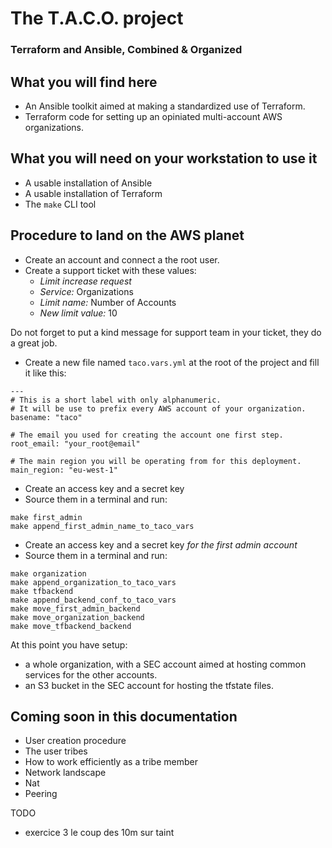 # The T.A.C.O. project
### Terraform and Ansible, Combined & Organized

## What you will find here

* An Ansible toolkit aimed at making a standardized use of Terraform.
* Terraform code for setting up an opiniated multi-account AWS organizations.

## What you will need on your workstation to use it

* A usable installation of Ansible
* A usable installation of Terraform
* The `make` CLI tool

## Procedure to land on the AWS planet


* Create an account and connect a the root user.
* Create a support ticket with these values:
    * _Limit increase request_
    * _Service:_ Organizations
    * _Limit name:_ Number of Accounts
    * _New limit value:_ 10
    
Do not forget to put a kind message for support team in your ticket, they do a great job.

* Create a new file named `taco.vars.yml` at the root of the project and fill it like this:

```
---
# This is a short label with only alphanumeric.
# It will be use to prefix every AWS account of your organization.
basename: "taco"

# The email you used for creating the account one first step.
root_email: "your_root@email"

# The main region you will be operating from for this deployment.
main_region: "eu-west-1"

```

* Create an access key and a secret key
* Source them in a terminal and run:

```
make first_admin
make append_first_admin_name_to_taco_vars
```

* Create an access key and a secret key *for the first admin account*
* Source them in a terminal and run:

```
make organization
make append_organization_to_taco_vars
make tfbackend
make append_backend_conf_to_taco_vars
make move_first_admin_backend
make move_organization_backend
make move_tfbackend_backend
```

At this point you have setup:

* a whole organization, with a SEC account aimed at hosting common services for the other accounts.
* an S3 bucket in the SEC account for hosting the tfstate files.

## Coming soon in this documentation

* User creation procedure
* The user tribes
* How to work efficiently as a tribe member
* Network landscape
* Nat
* Peering

TODO
* exercice 3 le coup des 10m sur taint